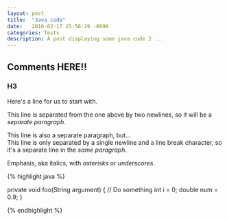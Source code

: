 ```yaml
---
layout: post
title:  "Java code"
date:   2016-02-17 15:56:19 -0600
categories: Tests
description: A post displaying some java code 2 ...
---
```


## Comments HERE!!

### H3

Here's a line for us to start with.

This line is separated from the one above by two newlines, so it will be a *separate paragraph*.

This line is also a separate paragraph, but...<br/>
This line is only separated by a single newline and a line break character, so it's a separate line in the *same paragraph*.

Emphasis, aka italics, with *asterisks* or _underscores_.

{% highlight java %}
	
private void foo(String argument)
{
 // Do something
 int i = 0;
 double num = 0.9;
}

{% endhighlight %}

